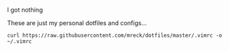 I got nothing

These are just my personal dotfiles and configs...

```
curl https://raw.githubusercontent.com/mreck/dotfiles/master/.vimrc -o ~/.vimrc
```
